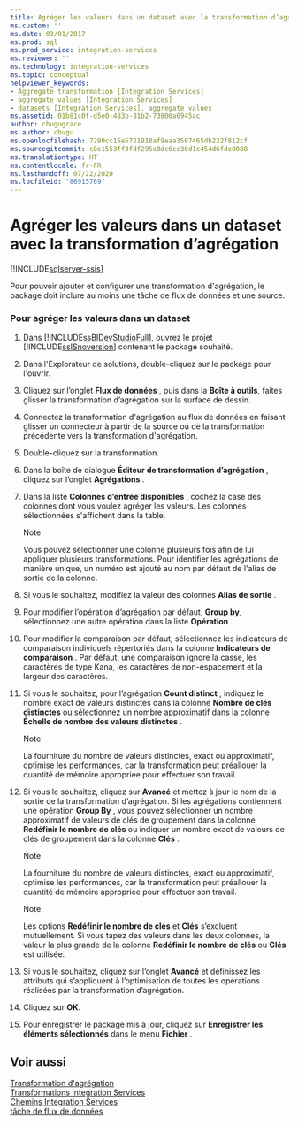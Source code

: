 ```yaml
---
title: Agréger les valeurs dans un dataset avec la transformation d’agrégation | Microsoft Docs
ms.custom: ''
ms.date: 03/01/2017
ms.prod: sql
ms.prod_service: integration-services
ms.reviewer: ''
ms.technology: integration-services
ms.topic: conceptual
helpviewer_keywords:
- Aggregate transformation [Integration Services]
- aggregate values [Integration Services]
- datasets [Integration Services], aggregate values
ms.assetid: 01b81c0f-d5e0-483b-81b2-73800a6945ac
author: chugugrace
ms.author: chugu
ms.openlocfilehash: 7290cc15e5721918af9eaa3507465db222f812cf
ms.sourcegitcommit: c8e1553ff3fdf295e8dc6ce30d1c454d6fde8088
ms.translationtype: HT
ms.contentlocale: fr-FR
ms.lasthandoff: 07/22/2020
ms.locfileid: "86915769"
---
```

# <a name="aggregate-values-in-a-dataset-with-the-aggregate-transformation"></a>Agréger les valeurs dans un dataset avec la transformation d’agrégation

[!INCLUDE[sqlserver-ssis](../../../includes/applies-to-version/sqlserver-ssis.md)]


  Pour pouvoir ajouter et configurer une transformation d'agrégation, le package doit inclure au moins une tâche de flux de données et une source.  
  
### <a name="to-aggregate-values-in-a-dataset"></a>Pour agréger les valeurs dans un dataset  
  
1.  Dans [!INCLUDE[ssBIDevStudioFull](../../../includes/ssbidevstudiofull-md.md)], ouvrez le projet [!INCLUDE[ssISnoversion](../../../includes/ssisnoversion-md.md)] contenant le package souhaité.  
  
2.  Dans l'Explorateur de solutions, double-cliquez sur le package pour l'ouvrir.  
  
3.  Cliquez sur l’onglet **Flux de données** , puis dans la **Boîte à outils**, faites glisser la transformation d’agrégation sur la surface de dessin.  
  
4.  Connectez la transformation d'agrégation au flux de données en faisant glisser un connecteur à partir de la source ou de la transformation précédente vers la transformation d'agrégation.  
  
5.  Double-cliquez sur la transformation.  
  
6.  Dans la boîte de dialogue **Éditeur de transformation d’agrégation** , cliquez sur l’onglet **Agrégations** .  
  
7.  Dans la liste **Colonnes d’entrée disponibles** , cochez la case des colonnes dont vous voulez agréger les valeurs. Les colonnes sélectionnées s'affichent dans la table.  
  
    > [!NOTE]  
    >  Vous pouvez sélectionner une colonne plusieurs fois afin de lui appliquer plusieurs transformations. Pour identifier les agrégations de manière unique, un numéro est ajouté au nom par défaut de l'alias de sortie de la colonne.  
  
8.  Si vous le souhaitez, modifiez la valeur des colonnes **Alias de sortie** .  
  
9. Pour modifier l’opération d’agrégation par défaut, **Group by**, sélectionnez une autre opération dans la liste **Opération** .  
  
10. Pour modifier la comparaison par défaut, sélectionnez les indicateurs de comparaison individuels répertoriés dans la colonne **Indicateurs de comparaison** . Par défaut, une comparaison ignore la casse, les caractères de type Kana, les caractères de non-espacement et la largeur des caractères.  
  
11. Si vous le souhaitez, pour l’agrégation **Count distinct** , indiquez le nombre exact de valeurs distinctes dans la colonne **Nombre de clés distinctes** ou sélectionnez un nombre approximatif dans la colonne **Échelle de nombre des valeurs distinctes** .  
  
    > [!NOTE]  
    >  La fourniture du nombre de valeurs distinctes, exact ou approximatif, optimise les performances, car la transformation peut préallouer la quantité de mémoire appropriée pour effectuer son travail.  
  
12. Si vous le souhaitez, cliquez sur **Avancé** et mettez à jour le nom de la sortie de la transformation d’agrégation. Si les agrégations contiennent une opération **Group By** , vous pouvez sélectionner un nombre approximatif de valeurs de clés de groupement dans la colonne **Redéfinir le nombre de clés** ou indiquer un nombre exact de valeurs de clés de groupement dans la colonne **Clés** .  
  
    > [!NOTE]  
    >  La fourniture du nombre de valeurs distinctes, exact ou approximatif, optimise les performances, car la transformation peut préallouer la quantité de mémoire appropriée pour effectuer son travail.  
  
    > [!NOTE]  
    >  Les options **Redéfinir le nombre de clés** et **Clés** s’excluent mutuellement. Si vous tapez des valeurs dans les deux colonnes, la valeur la plus grande de la colonne **Redéfinir le nombre de clés** ou **Clés** est utilisée.  
  
13. Si vous le souhaitez, cliquez sur l’onglet **Avancé** et définissez les attributs qui s’appliquent à l’optimisation de toutes les opérations réalisées par la transformation d’agrégation.  
  
14. Cliquez sur **OK**.  
  
15. Pour enregistrer le package mis à jour, cliquez sur **Enregistrer les éléments sélectionnés** dans le menu **Fichier** .  
  
## <a name="see-also"></a>Voir aussi  
 [Transformation d'agrégation](../../../integration-services/data-flow/transformations/aggregate-transformation.md)   
 [Transformations Integration Services](../../../integration-services/data-flow/transformations/integration-services-transformations.md)   
 [Chemins Integration Services](../../../integration-services/data-flow/integration-services-paths.md)   
 [tâche de flux de données](../../../integration-services/control-flow/data-flow-task.md)  
  
  
